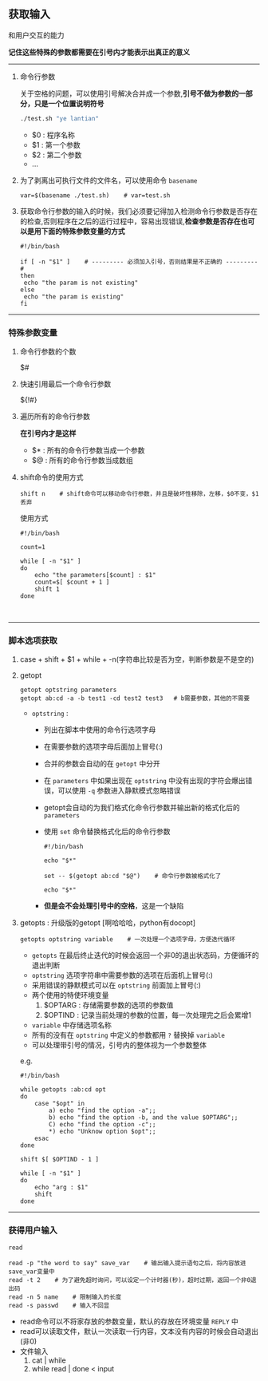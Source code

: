 ## 获取输入

和用户交互的能力

**记住这些特殊的参数都需要在引号内才能表示出真正的意义**

---

1. 命令行参数

   关于空格的问题，可以使用引号解决合并成一个参数,**引号不做为参数的一部分，只是一个位置说明符号**

   ```bash
   ./test.sh "ye lantian"
   ```

   * $0 : 程序名称
   * $1 : 第一个参数
   * $2 : 第二个参数
   * ...

2. 为了剥离出可执行文件的文件名，可以使用命令 `basename` 

   ```shell
   var=$(basename ./test.sh)    # var=test.sh
   ```

3. 获取命令行参数的输入的时候，我们必须要记得加入检测命令行参数是否存在的检查,否则程序在之后的运行过程中，容易出现错误,**检查参数是否存在也可以是用下面的特殊参数变量的方式**

   ```shell
   #!/bin/bash

   if [ -n "$1" ]    # --------- 必须加入引号，否则结果是不正确的 --------- #
   then
   	echo "the param is not existing"
   else
   	echo "the param is existing"
   fi
   ```

---

### 特殊参数变量

1. 命令行参数的个数

   $#

2. 快速引用最后一个命令行参数

   ${!#}

3. 遍历所有的命令行参数

   **在引号内才是这样**

   * $* : 所有的命令行参数当成一个参数
   * $@ : 所有的命令行参数当成数组

4. shift命令的使用方式

   ```shell
   shift n    # shift命令可以移动命令行参数，并且是破坏性移除，左移，$0不变，$1丢弃
   ```

   使用方式

   ```shell
   #!/bin/bash

   count=1

   while [ -n "$1" ]
   do
       echo "the parameters[$count] : $1"
       count=$[ $count + 1 ]
       shift 1 
   done
   ```

   ​

---

### 脚本选项获取

1. case + shift + $1 + while + -n(字符串比较是否为空，判断参数是不是空的)

2. getopt

   ```shell
   getopt optstring parameters
   getopt ab:cd -a -b test1 -cd test2 test3   # b需要参数，其他的不需要
   ```

   * `optstring` :

     * 列出在脚本中使用的命令行选项字母

     * 在需要参数的选项字母后面加上冒号(:)

     * 合并的参数会自动的在 `getopt` 中分开

     * 在 `parameters` 中如果出现在 `optstring` 中没有出现的字符会爆出错误，可以使用 `-q` 参数进入静默模式忽略错误

     * getopt会自动的为我们格式化命令行参数并输出新的格式化后的 `parameters`

     * 使用 `set` 命令替换格式化后的命令行参数

       ```shell
       #!/bin/bash

       echo "$*"

       set -- $(getopt ab:cd "$@")    # 命令行参数被格式化了

       echo "$*"
       ```

     * **但是会不会处理引号中的空格**，这是一个缺陷

3. getopts  : 升级版的getopt   [啊哈哈哈，python有docopt]

   ```shell
   getopts optstring variable    # 一次处理一个选项字母，方便迭代循环
   ```

   * `getopts` 在最后终止迭代的时候会返回一个非0的退出状态码，方便循环的退出判断
   * `optstring` 选项字符串中需要参数的选项在后面机上冒号(:)
   * 采用错误的静默模式可以在 `optstring` 前面加上冒号(:)
   * 两个使用的特使环境变量
     1. $OPTARG : 存储需要参数的选项的参数值
     2. $OPTIND : 记录当前处理的参数的位置，每一次处理完之后会累增1
   * `variable` 中存储选项名称
   * 所有的没有在 `optstring` 中定义的参数都用 `?` 替换掉 `variable`
   * 可以处理带引号的情况，引号内的整体视为一个参数整体

   e.g.

   ```shell
   #!/bin/bash

   while getopts :ab:cd opt
   do
       case "$opt" in
           a) echo "find the option -a";;
           b) echo "find the option -b, and the value $OPTARG";;
           C) echo "find the option -c";;
           *) echo "Unknow option $opt";;
       esac
   done

   shift $[ $OPTIND - 1 ]

   while [ -n "$1" ]
   do
       echo "arg : $1"
       shift
   done
   ```

---

### 获得用户输入

`read`

```shell
read -p "the word to say" save_var    # 输出输入提示语句之后，将内容放进save_var变量中
read -t 2    # 为了避免超时询问，可以设定一个计时器(秒)，超时过期，返回一个非0退出码
read -n 5 name    # 限制输入的长度
read -s passwd    # 输入不回显
```

* read命令可以不将家存放的参数变量，默认的存放在环境变量 `REPLY` 中
* read可以读取文件，默认一次读取一行内容，文本没有内容的时候会自动退出(非0)
* 文件输入
  1. cat | while
  2. while read | done < input